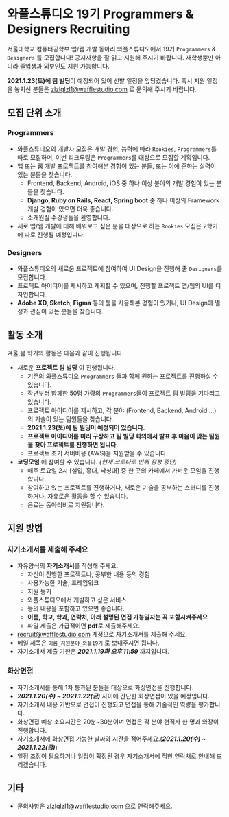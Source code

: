 # 와플스튜디오 19기 Programmers & Designers Recruiting

서울대학교 컴퓨터공학부 앱/웹 개발 동아리 와플스튜디오에서 19기 `Programmers` & `Designers` 를 모집합니다! 공지사항을 잘 읽고 지원해 주시기 바랍니다.
재학생뿐만 아니라 졸업생과 외부인도 지원 가능합니다.

**2021.1.23(토)에 팀 빌딩**이 예정되어 있어 선발 일정을 앞당겼습니다. 혹시 지원 일정을 놓치신 분들은 zlzlqlzl1@wafflestudio.com 로 문의해 주시기 바랍니다.

## 모집 단위 소개
### Programmers
* 와플스튜디오의 개발자 모집은 개발 경험, 능력에 따라 `Rookies`, `Programmers`를 따로 모집하며, 이번 리크루팅은 `Programmers`를 대상으로 모집할 계획입니다.
* 앱 또는 웹 개발 프로젝트를 참여해본 경험이 있는 분들, 또는 이에 준하는 실력이 있는 분들을 찾습니다.
    * Frontend, Backend, Android, iOS 중 하나 이상 분야의 개발 경험이 있는 분들을 찾습니다.
    * **Django, Ruby on Rails, React, Spring boot** 중 하나 이상의 Framework 개발 경험이 있으면 더욱 좋습니다.
    * 소개원실 수강생들을 환영합니다.
* 새로 앱/웹 개발에 대해 배워보고 싶은 분을 대상으로 하는 `Rookies` 모집은 2학기에 따로 진행될 예정입니다.

### Designers
* 와플스튜디오의 새로운 프로젝트에 참여하여 UI Design을 진행해 줄 `Designers`를 모집합니다.
* 프로젝트 아이디어를 제시하고 계획할 수 있으며, 진행할 프로젝트 앱/웹의 UI를 디자인합니다.
* **Adobe XD, Sketch, Figma** 등의 툴을 사용해본 경험이 있거나, UI Design에 열정과 관심이 있는 분들을 찾습니다.


## 활동 소개
겨울,봄 학기의 활동은 다음과 같이 진행됩니다.
* 새로운 **프로젝트 팀 빌딩** 이 진행됩니다.
    * 기존의 와플스튜디오 `Programmers` 들과 함께 원하는 프로젝트를 진행하실 수 있습니다.
    * 작년부터 함께한 50명 가량의 `Programmers`들이 프로젝트 팀 빌딩을 기다리고 있습니다.
    * 프로젝트 아이디어를 제시하고, 각 분야 (Frontend, Backend, Android ...) 의 기술이 있는 팀원들을 찾습니다.
    * **2021.1.23(토)에 팀 빌딩이 예정되어 있습니다.**
    * **프로젝트 아이디어를 미리 구상하고 팀 빌딩 회의에서 발표 후 마음이 맞는 팀원을 찾아 프로젝트를 진행하면 됩니다.**
    * 프로젝트 초기 서버비용 (AWS)을 지원받을 수 있습니다.
* **코딩모임** 에 참여할 수 있습니다. _(현재 코로나로 인해 잠정 중단)_
    * 매주 토요일 2시 [설입, 홍대, 낙성대] 중 한 곳의 카페에서 가벼운 모임을 진행합니다.
    * 참여하고 있는 프로젝트를 진행하거나, 새로운 기술을 공부하는 스터디를 진행하거나, 자유로운 활동을 할 수 있습니다.
    * 음료는 동아리비로 지원됩니다.

## 지원 방법
### 자기소개서를 제출해 주세요
- 자유양식의 **자기소개서**를 작성해 주세요.
    - 자신이 진행한 프로젝트나, 공부한 내용 등의 경험
    - 사용가능한 기술, 프레임워크
    - 지원 동기
    - 와플스튜디오에서 개발하고 싶은 서비스
    - 등의 내용을 포함하고 있으면 좋습니다.
    - **이름, 학교, 학과, 연락처, 아래 설명된 면접 가능일자는 꼭 포함시켜주세요**
    - 파일 제출은 가급적이면 **pdf**로 제출해주세요.
- recruit@wafflestudio.com 계정으로 자기소개서를 제출해 주세요.
- 메일 제목은 `이름_지원분야_와플19기` 로 보내주시면 됩니다.
- 자기소개서 제출 기한은 _**2021.1.19화 오후 11:59**_ 까지입니다.

### 화상면접
- 자기소개서를 통해 1차 통과된 분들을 대상으로 화상면접을 진행합니다.
- _**2021.1.20(수) ~ 2021.1.22(금)**_ 사이에 간단한 화상면접이 있을 예정입니다. 
- 자기소개서 내용 기반으로 면접이 진행되고 면접을 통해 기술적인 역량을 평가합니다.
- 화상면접 예상 소요시간은 20분~30분이며 면접은 각 분야 현직자 한 명과 와장이 진행합니다.
- 자기소개서에 화상면접 가능한 날짜와 시간을 적어주세요.(_**2021.1.20(수) ~ 2021.1.22(금)**_)
- 일정 조정이 필요하거나 일정이 확정된 경우 자기소개서에 적힌 연락처로 안내해 드리겠습니다.

## 기타
- 문의사항은 zlzlqlzl1@wafflestudio.com 으로 연락해주세요.

